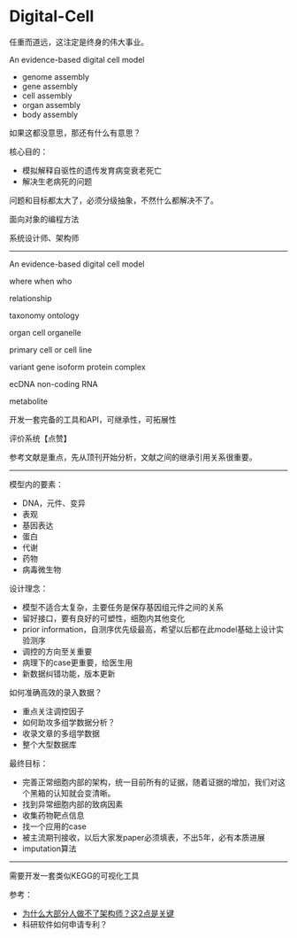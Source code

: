 # Digital-Cell
任重而道远，这注定是终身的伟大事业。



An evidence-based digital cell model

- genome assembly
- gene assembly
- cell assembly
- organ assembly
- body assembly

如果这都没意思，那还有什么有意思？



核心目的：

- 模拟解释自驱性的遗传发育病变衰老死亡
- 解决生老病死的问题



问题和目标都太大了，必须分级抽象，不然什么都解决不了。

面向对象的编程方法

系统设计师、架构师


---

An evidence-based digital cell model

where
when
who

relationship

taxonomy ontology

organ
cell
organelle

primary cell or cell line

variant
gene
isoform
protein
complex

ecDNA
non-coding RNA

metabolite


开发一套完备的工具和API，可继承性，可拓展性

评价系统【点赞】

参考文献是重点，先从顶刊开始分析，文献之间的继承引用关系很重要。

---

模型内的要素：
- DNA，元件、变异
- 表观
- 基因表达
- 蛋白
- 代谢
- 药物
- 病毒微生物

设计理念：
- 模型不适合太复杂，主要任务是保存基因组元件之间的关系
- 留好接口，要有良好的可塑性，细胞内其他变化
- prior information，自测序优先级最高，希望以后都在此model基础上设计实验测序
- 调控的方向至关重要
- 病理下的case更重要，给医生用
- 新数据纠错功能，版本更新

如何准确高效的录入数据？
- 重点关注调控因子
- 如何助攻多组学数据分析？
- 收录文章的多组学数据
- 整个大型数据库

最终目标：
- 完善正常细胞内部的架构，统一目前所有的证据，随着证据的增加，我们对这个黑箱的认知就会变清晰。
- 找到异常细胞内部的致病因素
- 收集药物靶点信息
- 找一个应用的case
- 被主流期刊接收，以后大家发paper必须填表，不出5年，必有本质进展
- imputation算法


---

需要开发一套类似KEGG的可视化工具


参考：

- [为什么大部分人做不了架构师？这2点是关键](https://blog.ailemon.net/2019/12/02/two-key-points-for-software-architects/)
- 科研软件如何申请专利？

